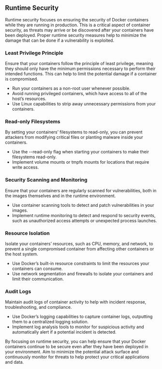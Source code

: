 ## Runtime Security
Runtime security focuses on ensuring the security of Docker containers while they are running in production. This is a critical aspect of container security, as threats may arrive or be discovered after your containers have been deployed. Proper runtime security measures help to minimize the damage that can be done if a vulnerability is exploited.

### Least Privilege Principle
Ensure that your containers follow the principle of least privilege, meaning they should only have the minimum permissions necessary to perform their intended functions. This can help to limit the potential damage if a container is compromised.

- Run your containers as a non-root user whenever possible.
- Avoid running privileged containers, which have access to all of the host’s resources.
- Use Linux capabilities to strip away unnecessary permissions from your containers.
### Read-only Filesystems
By setting your containers’ filesystems to read-only, you can prevent attackers from modifying critical files or planting malware inside your containers.

- Use the --read-only flag when starting your containers to make their filesystems read-only.
- Implement volume mounts or tmpfs mounts for locations that require write access.
### Security Scanning and Monitoring
Ensure that your containers are regularly scanned for vulnerabilities, both in the images themselves and in the runtime environment.

- Use container scanning tools to detect and patch vulnerabilities in your images.
- Implement runtime monitoring to detect and respond to security events, such as unauthorized access attempts or unexpected process launches.
### Resource Isolation
Isolate your containers’ resources, such as CPU, memory, and network, to prevent a single compromised container from affecting other containers or the host system.

- Use Docker’s built-in resource constraints to limit the resources your containers can consume.
- Use network segmentation and firewalls to isolate your containers and limit their communication.
### Audit Logs
Maintain audit logs of container activity to help with incident response, troubleshooting, and compliance.

- Use Docker’s logging capabilities to capture container logs, outputting them to a centralized logging solution.
- Implement log analysis tools to monitor for suspicious activity and automatically alert if a potential incident is detected.

By focusing on runtime security, you can help ensure that your Docker containers continue to be secure even after they have been deployed in your environment. Aim to minimize the potential attack surface and continuously monitor for threats to help protect your critical applications and data.